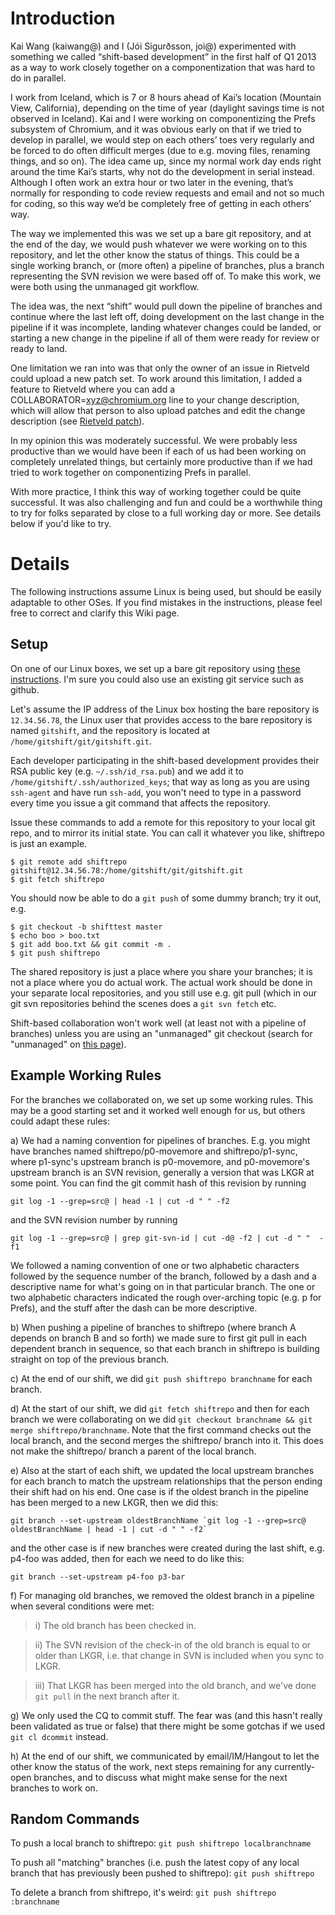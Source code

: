 # Introduction

Kai Wang (kaiwang@) and I (Jói Sigurðsson, joi@) experimented with something we called “shift-based development” in the first half of Q1 2013 as a way to work closely together on a componentization that was hard to do in parallel.

I work from Iceland, which is 7 or 8 hours ahead of Kai’s location (Mountain View, California), depending on the time of year (daylight savings time is not observed in Iceland). Kai and I were working on componentizing the Prefs subsystem of Chromium, and it was obvious early on that if we tried to develop in parallel, we would step on each others’ toes very regularly and be forced to do often difficult merges (due to e.g. moving files, renaming things, and so on). The idea came up, since my normal work day ends right around the time Kai’s starts, why not do the development in serial instead. Although I often work an extra hour or two later in the evening, that’s normally for responding to code review requests and email and not so much for coding, so this way we’d be completely free of getting in each others’ way.

The way we implemented this was we set up a bare git repository, and at the end of the day, we would push whatever we were working on to this repository, and let the other know the status of things. This could be a single working branch, or (more often) a pipeline of branches, plus a branch representing the SVN revision we were based off of. To make this work, we were both using the unmanaged git workflow.

The idea was, the next “shift” would pull down the pipeline of branches and continue where the last left off, doing development on the last change in the pipeline if it was incomplete, landing whatever changes could be landed, or starting a new change in the pipeline if all of them were ready for review or ready to land.

One limitation we ran into was that only the owner of an issue in Rietveld could upload a new patch set. To work around this limitation, I added a feature to Rietveld where you can add a COLLABORATOR=xyz@chromium.org line to your change description, which will allow that person to also upload patches and edit the change description (see [Rietveld patch](https://code.google.com/p/rietveld/source/detail?r=a37a6b2495b43e5fdd38292602d933714b7e8ddd)).

In my opinion this was moderately successful. We were probably less productive than we would have been if each of us had been working on completely unrelated things, but certainly more productive than if we had tried to work together on componentizing Prefs in parallel.

With more practice, I think this way of working together could be quite successful. It was also challenging and fun and could be a worthwhile thing to try for folks separated by close to a full working day or more. See details below if you'd like to try.

# Details

The following instructions assume Linux is being used, but should be easily adaptable to other OSes. If you find mistakes in the instructions, please feel free to correct and clarify this Wiki page.

## Setup

On one of our Linux boxes, we set up a bare git repository using [these instructions](http://git-scm.com/book/en/Git-on-the-Server-Setting-Up-the-Server). I'm sure you could also use an existing git service such as github.

Let's assume the IP address of the Linux box hosting the bare
repository is `12.34.56.78`, the Linux user that provides access to the
bare repository is named `gitshift`, and the repository is located at
`/home/gitshift/git/gitshift.git`.

Each developer participating in the shift-based development provides
their RSA public key (e.g. `~/.ssh/id_rsa.pub`) and we add it to
`/home/gitshift/.ssh/authorized_keys`; that way as long as you are using
`ssh-agent` and have run `ssh-add`, you won't need to type in a password
every time you issue a git command that affects the repository.

Issue these commands to add a remote for this repository to your local
git repo, and to mirror its initial state.  You can call it whatever
you like, shiftrepo is just an example.

```
$ git remote add shiftrepo gitshift@12.34.56.78:/home/gitshift/git/gitshift.git
$ git fetch shiftrepo
```

You should now be able to do a `git push` of some dummy branch; try
it out, e.g.

```
$ git checkout -b shifttest master
$ echo boo > boo.txt
$ git add boo.txt && git commit -m .
$ git push shiftrepo
```

The shared repository is just a place where you share your branches;
it is not a place where you do actual work.  The actual work should be
done in your separate local repositories, and you still use e.g. git
pull (which in our git svn repositories behind the scenes does a `git svn fetch` etc.

Shift-based collaboration won't work well (at least not with a
pipeline of branches) unless you are using an "unmanaged" git checkout
(search for "unmanaged" on
[this page](https://code.google.com/p/chromium/wiki/UsingNewGit)).

## Example Working Rules

For the branches we collaborated on, we set up some working
rules. This may be a good starting set and it worked well enough for us,
but others could adapt these rules:

a) We had a naming convention for pipelines of branches. E.g. you
might have branches named shiftrepo/p0-movemore and shiftrepo/p1-sync,
where p1-sync's upstream branch is p0-movemore, and p0-movemore's
upstream branch is an SVN revision, generally a version that was LKGR
at some point.  You can find the git commit hash of this revision by
running

```
git log -1 --grep=src@ | head -1 | cut -d " " -f2
```

and the SVN revision number by running

```
git log -1 --grep=src@ | grep git-svn-id | cut -d@ -f2 | cut -d " "  -f1
```

We followed a naming convention of one or two alphabetic characters
followed by the sequence number of the branch, followed by a dash and
a descriptive name for what's going on in that particular branch. The
one or two alphabetic characters indicated the rough over-arching
topic (e.g. p for Prefs), and the stuff after the dash can be more
descriptive.

b) When pushing a pipeline of branches to shiftrepo (where branch A
depends on branch B and so forth) we made sure to first git pull in
each dependent branch in sequence, so that each branch in shiftrepo is
building straight on top of the previous branch.

c) At the end of our shift, we did `git push shiftrepo branchname`
for each branch.

d) At the start of our shift, we did `git fetch shiftrepo` and then
for each branch we were collaborating on we did `git checkout branchname && git merge shiftrepo/branchname`. Note that the first command checks
out the local branch, and the second merges the shiftrepo/ branch into
it. This does not make the shiftrepo/ branch a parent of the local
branch.

e) Also at the start of each shift, we updated the local upstream
branches for each branch to match the upstream relationships that the
person ending their shift had on his end.  One case is if the oldest
branch in the pipeline has been merged to a new LKGR, then we did this:

```
git branch --set-upstream oldestBranchName `git log -1 --grep=src@ oldestBranchName | head -1 | cut -d " " -f2`
```

and the other case is if new branches were created during the last shift, e.g. p4-foo was added, then for each we need to do like this:

```
git branch --set-upstream p4-foo p3-bar
```

f) For managing old branches, we removed the oldest branch in a
pipeline when several conditions were met:

> i) The old branch has been checked in.

> ii) The SVN revision of the check-in of the old branch is equal to
> or older than LKGR, i.e. that change in SVN is included when you
> sync to LKGR.

> iii) That LKGR has been merged into the old branch, and we've done
> `git pull` in the next branch after it.

g) We only used the CQ to commit stuff. The fear was (and this hasn't
really been validated as true or false) that there might be some
gotchas if we used `git cl dcommit` instead.

h) At the end of our shift, we communicated by email/IM/Hangout to let
the other know the status of the work, next steps remaining for any
currently-open branches, and to discuss what might make sense for the
next branches to work on.

## Random Commands

To push a local branch to shiftrepo: `git push shiftrepo localbranchname`

To push all "matching" branches (i.e. push the latest copy of
any local branch that has previously been pushed to shiftrepo): `git push shiftrepo`

To delete a branch from shiftrepo, it's weird: `git push shiftrepo :branchname`